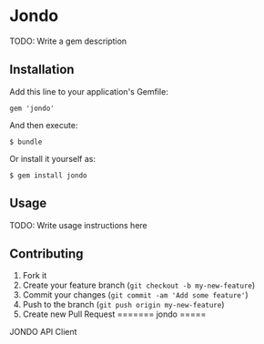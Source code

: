# Jondo

TODO: Write a gem description

## Installation

Add this line to your application's Gemfile:

    gem 'jondo'

And then execute:

    $ bundle

Or install it yourself as:

    $ gem install jondo

## Usage

TODO: Write usage instructions here

## Contributing

1. Fork it
2. Create your feature branch (`git checkout -b my-new-feature`)
3. Commit your changes (`git commit -am 'Add some feature'`)
4. Push to the branch (`git push origin my-new-feature`)
5. Create new Pull Request
=======
jondo
=====

JONDO API Client
